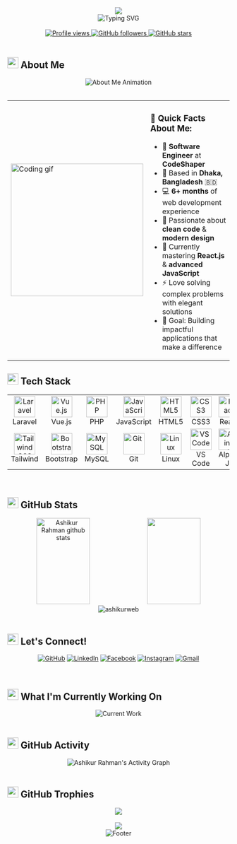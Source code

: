 <div align="center">
  <img src="https://capsule-render.vercel.app/api?type=waving&color=gradient&customColorList=6,11,20&height=180&section=header&text=Ashikur%20Rahman&fontSize=42&fontColor=ffffff&animation=twinkling&fontAlignY=32&desc=Full%20Stack%20Developer%20|%20Laravel%20and%20Vue.js%20Expert&descAlignY=51&descAlign=50"/>
</div>

<div align="center">
  <img src="https://readme-typing-svg.herokuapp.com?font=JetBrains+Mono&size=18&duration=4000&pause=1000&color=58A6FF&center=true&vCenter=true&width=600&height=50&lines=👨‍💻+Full+Stack+Developer+at+CodeShaper;🚀+Laravel+and+Vue.js+Specialist;💡+Open+Source+Contributor;🔥+Building+Amazing+Web+Applications;⚡+Clean+Code+and+Best+Practices" alt="Typing SVG" />
</div>

<br/>

<div align="center">
  <a href="https://github.com/ashikurweb">
    <img src="https://komarev.com/ghpvc/?username=ashikurweb&label=Profile%20Views&color=brightgreen&style=flat-square" alt="Profile views" />
  </a>
  <a href="https://github.com/ashikurweb?tab=followers">
    <img src="https://img.shields.io/github/followers/ashikurweb?label=Followers&style=flat-square&color=blue" alt="GitHub followers" />
  </a>
  <a href="https://github.com/ashikurweb">
    <img src="https://img.shields.io/github/stars/ashikurweb?label=Stars&style=flat-square&color=yellow" alt="GitHub stars" />
  </a>
</div>

<br/>

## <img src="https://media2.giphy.com/media/QssGEmpkyEOhBCb7e1/giphy.gif?cid=ecf05e47a0n3gi1bfqntqmob8g9aid1oyj2wr3ds3mg700bl&rid=giphy.gif" width="25"> **About Me**

<div align="center">
  <img src="https://readme-typing-svg.herokuapp.com?font=JetBrains+Mono&size=20&duration=3000&pause=800&color=FF6B6B&center=true&vCenter=true&width=800&lines=🎯+Full+Stack+Developer+passionate+about+clean+code;💼+Working+at+CodeShaper+with+modern+technologies;🚀+Laravel+and+Vue.js+specialist+from+Bangladesh;🔥+Building+scalable+web+applications+daily;✨+Open+source+contributor+and+tech+enthusiast" alt="About Me Animation" />
</div>

<br/>

<div align="center">
  <table>
    <tr>
      <td>
        <img src="https://github.com/SP-XD/SP-XD/blob/main/images/dev-working_rounded.gif?raw=true" width="300" alt="Coding gif"/>
      </td>
      <td>
        <h3>🌟 Quick Facts About Me:</h3>
        <ul>
          <li>🏢 <strong>Software Engineer</strong> at <strong>CodeShaper</strong></li>
          <li>📍 Based in <strong>Dhaka, Bangladesh</strong> 🇧🇩</li>
          <li>💻 <strong>6+ months</strong> of web development experience</li>
          <li>🎨 Passionate about <strong>clean code</strong> & <strong>modern design</strong></li>
          <li>🌱 Currently mastering <strong>React.js</strong> & <strong>advanced JavaScript</strong></li>
          <li>⚡ Love solving complex problems with elegant solutions</li>
          <li>🎯 Goal: Building impactful applications that make a difference</li>
        </ul>
      </td>
    </tr>
  </table>
</div>

## <img src="https://media.giphy.com/media/iY8CRBdQXODJSCERIr/giphy.gif" width="25"> **Tech Stack**

<table align="center">
  <tr>
    <td align="center" width="96">
      <a href="#ashikurweb-tech">
        <img src="https://skillicons.dev/icons?i=laravel" width="48" height="48" alt="Laravel" />
      </a>
      <br>Laravel
    </td>
    <td align="center" width="96">
      <a href="#ashikurweb-tech">
        <img src="https://skillicons.dev/icons?i=vue" width="48" height="48" alt="Vue.js" />
      </a>
      <br>Vue.js
    </td>
    <td align="center" width="96">
      <a href="#ashikurweb-tech">
        <img src="https://skillicons.dev/icons?i=php" width="48" height="48" alt="PHP" />
      </a>
      <br>PHP
    </td>
    <td align="center" width="96">
      <a href="#ashikurweb-tech">
        <img src="https://skillicons.dev/icons?i=js" width="48" height="48" alt="JavaScript" />
      </a>
      <br>JavaScript
    </td>
    <td align="center" width="96">
      <a href="#ashikurweb-tech">
        <img src="https://skillicons.dev/icons?i=html" width="48" height="48" alt="HTML5" />
      </a>
      <br>HTML5
    </td>
    <td align="center" width="96">
      <a href="#ashikurweb-tech">
        <img src="https://skillicons.dev/icons?i=css" width="48" height="48" alt="CSS3" />
      </a>
      <br>CSS3
    </td>
    <td align="center" width="96">
      <a href="#ashikurweb-tech">
        <img src="https://skillicons.dev/icons?i=react" width="48" height="48" alt="React" />
      </a>
      <br>React
    </td>
  </tr>
  <tr>
    <td align="center" width="96">
      <a href="#ashikurweb-tech">
        <img src="https://skillicons.dev/icons?i=tailwind" width="48" height="48" alt="Tailwind CSS" />
      </a>
      <br>Tailwind
    </td>
    <td align="center" width="96">
      <a href="#ashikurweb-tech">
        <img src="https://skillicons.dev/icons?i=bootstrap" width="48" height="48" alt="Bootstrap" />
      </a>
      <br>Bootstrap
    </td>
    <td align="center" width="96">
      <a href="#ashikurweb-tech">
        <img src="https://skillicons.dev/icons?i=mysql" width="48" height="48" alt="MySQL" />
      </a>
      <br>MySQL
    </td>
    <td align="center" width="96">
      <a href="#ashikurweb-tech">
        <img src="https://skillicons.dev/icons?i=git" width="48" height="48" alt="Git" />
      </a>
      <br>Git
    </td>
    <td align="center" width="96">
      <a href="#ashikurweb-tech">
        <img src="https://skillicons.dev/icons?i=linux" width="48" height="48" alt="Linux" />
      </a>
      <br>Linux
    </td>
    <td align="center" width="96">
      <a href="#ashikurweb-tech">
        <img src="https://skillicons.dev/icons?i=vscode" width="48" height="48" alt="VS Code" />
      </a>
      <br>VS Code
    </td>
    <td align="center" width="96">
      <a href="#ashikurweb-tech">
        <img src="https://skillicons.dev/icons?i=alpinejs" width="48" height="48" alt="Alpine Js" />
      </a>
      <br>Alpine Js
    </td>
  </tr>
</table>

<br/>

## <img src="https://media.giphy.com/media/W5eoZHPpUx9sapR0eu/giphy.gif" width="25"> **GitHub Stats**

<div align="center">
  <img width="49%" height="195px" src="https://github-readme-stats.vercel.app/api?username=ashikurweb&show_icons=true&count_private=true&hide_border=true&title_color=58A6FF&icon_color=58A6FF&text_color=c9d1d9&bg_color=0d1117" alt="Ashikur Rahman github stats" /> 
  <img width="49%" height="195px" src="https://github-readme-stats.vercel.app/api/top-langs/?username=ashikurweb&layout=compact&hide_border=true&title_color=58A6FF&text_color=c9d1d9&bg_color=0d1117" />
</div>

<div align="center">
  <img src="https://github-readme-streak-stats.herokuapp.com/?user=ashikurweb&theme=github-dark-blue&hide_border=true&stroke=0000&background=0d1117&ring=58A6FF&fire=58A6FF&currStreakLabel=58A6FF" alt="ashikurweb" />
</div>

<br/>

## <img src='https://raw.githubusercontent.com/ShahriarShafin/ShahriarShafin/main/Assets/handshake.gif' width="25"> **Let's Connect!**

<div align="center">

[![GitHub](https://img.shields.io/badge/GitHub-100000?style=for-the-badge&logo=github&logoColor=white)](https://github.com/ashikurweb)
[![LinkedIn](https://img.shields.io/badge/LinkedIn-0077B5?style=for-the-badge&logo=linkedin&logoColor=white)](https://www.linkedin.com/in/ashikur-rahman-365836290/)
[![Facebook](https://img.shields.io/badge/Facebook-1877F2?style=for-the-badge&logo=facebook&logoColor=white)](https://www.facebook.com/ashikurrahman7194)
[![Instagram](https://img.shields.io/badge/Instagram-E4405F?style=for-the-badge&logo=instagram&logoColor=white)](https://www.instagram.com/ashikurrahman7194)
[![Gmail](https://img.shields.io/badge/Gmail-D14836?style=for-the-badge&logo=gmail&logoColor=white)](mailto:ashikurrahman7194@gmail.com)

</div>

<br/>

## <img src="https://media.giphy.com/media/LnQjpWaON8nhr21vNW/giphy.gif" width="25"> **What I'm Currently Working On**

<div align="center">
  <img src="https://readme-typing-svg.herokuapp.com?font=JetBrains+Mono&size=16&duration=3000&pause=1000&color=F7931E&center=true&vCenter=true&width=500&lines=🔭+Building+scalable+Laravel+applications;🌱+Mastering+React.js+and+modern+JavaScript;👯+Contributing+to+open+source+projects;💬+Sharing+knowledge+with+the+community;⚡+Always+learning+new+technologies" alt="Current Work" />
</div>

<br/>

## <img src="https://media.giphy.com/media/j2pOGeGYKe2xCCKwfi/giphy.gif" width="25"> **GitHub Activity**

<div align="center">
  <img alt="Ashikur Rahman's Activity Graph" src="https://github-readme-activity-graph.vercel.app/graph?username=ashikurweb&custom_title=Ashikur%20Rahman's%20GitHub%20Activity%20Graph&bg_color=0D1117&color=58A6FF&line=58A6FF&point=58A6FF&area_color=FFFFFF&title_color=FFFFFF&area=true" />
</div>

<br/>

## <img src="https://media.giphy.com/media/QaMcXSekUWx7aogAUr/giphy.gif" width="25"> **GitHub Trophies**

<div align="center">
  <img src="https://github-profile-trophy.vercel.app/?username=ashikurweb&theme=discord&no-frame=true&no-bg=true&margin-w=4&row=1" />
</div>

<br/>

<div align="center">
  <img src="https://capsule-render.vercel.app/api?type=waving&color=gradient&customColorList=6,11,20&height=100&section=footer&fontSize=42&fontColor=ffffff&animation=twinkling"/>
</div>

<div align="center">
  <img src="https://readme-typing-svg.herokuapp.com?font=JetBrains+Mono&size=14&duration=4000&pause=1500&color=58A6FF&center=true&vCenter=true&width=400&lines=Thanks+for+visiting+my+profile!+👋;Let's+build+something+amazing+together!+🚀;Happy+coding!+💻✨" alt="Footer" />
</div>
